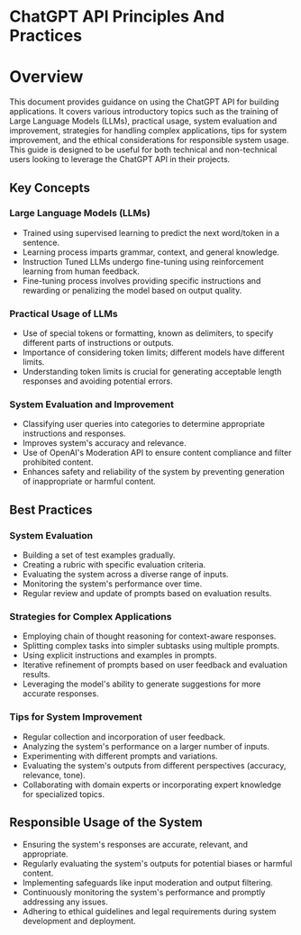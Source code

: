 # ChatGPT API Principles And Practices
# Overview
This document provides guidance on using the ChatGPT API for building applications. It covers various introductory topics such as the training of Large Language Models (LLMs), practical usage, system evaluation and improvement, strategies for handling complex applications, tips for system improvement, and the ethical considerations for responsible system usage. This guide is designed to be useful for both technical and non-technical users looking to leverage the ChatGPT API in their projects.

## Key Concepts
### Large Language Models (LLMs)
- Trained using supervised learning to predict the next word/token in a sentence.
- Learning process imparts grammar, context, and general knowledge.
- Instruction Tuned LLMs undergo fine-tuning using reinforcement learning from human feedback.
- Fine-tuning process involves providing specific instructions and rewarding or penalizing the model based on output quality.
### Practical Usage of LLMs
- Use of special tokens or formatting, known as delimiters, to specify different parts of instructions or outputs.
- Importance of considering token limits; different models have different limits.
- Understanding token limits is crucial for generating acceptable length responses and avoiding potential errors.
### System Evaluation and Improvement
- Classifying user queries into categories to determine appropriate instructions and responses.
- Improves system's accuracy and relevance.
- Use of OpenAI's Moderation API to ensure content compliance and filter prohibited content.
- Enhances safety and reliability of the system by preventing generation of inappropriate or harmful content.

## Best Practices
### System Evaluation
- Building a set of test examples gradually.
- Creating a rubric with specific evaluation criteria.
- Evaluating the system across a diverse range of inputs.
- Monitoring the system's performance over time.
- Regular review and update of prompts based on evaluation results.
### Strategies for Complex Applications
- Employing chain of thought reasoning for context-aware responses.
- Splitting complex tasks into simpler subtasks using multiple prompts.
- Using explicit instructions and examples in prompts.
- Iterative refinement of prompts based on user feedback and evaluation results.
- Leveraging the model's ability to generate suggestions for more accurate responses.
### Tips for System Improvement
- Regular collection and incorporation of user feedback.
- Analyzing the system's performance on a larger number of inputs.
- Experimenting with different prompts and variations.
- Evaluating the system's outputs from different perspectives (accuracy, relevance, tone).
- Collaborating with domain experts or incorporating expert knowledge for specialized topics.

## Responsible Usage of the System
- Ensuring the system's responses are accurate, relevant, and appropriate.
- Regularly evaluating the system's outputs for potential biases or harmful content.
- Implementing safeguards like input moderation and output filtering.
- Continuously monitoring the system's performance and promptly addressing any issues.
- Adhering to ethical guidelines and legal requirements during system development and deployment.
